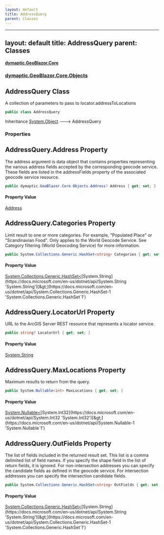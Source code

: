 ```yaml
---
layout: default
title: AddressQuery
parent: Classes
---
```

---
layout: default
title: AddressQuery
parent: Classes
---
#### [dymaptic.GeoBlazor.Core](index.html 'index')
### [dymaptic.GeoBlazor.Core.Objects](index.html#dymaptic.GeoBlazor.Core.Objects 'dymaptic.GeoBlazor.Core.Objects')

## AddressQuery Class

A collection of parameters to pass to locator.addressToLocations

```csharp
public class AddressQuery
```

Inheritance [System.Object](https://docs.microsoft.com/en-us/dotnet/api/System.Object 'System.Object') &#129106; AddressQuery
### Properties

<a name='dymaptic.GeoBlazor.Core.Objects.AddressQuery.Address'></a>

## AddressQuery.Address Property

The address argument is data object that contains properties representing the various address fields accepted by the corresponding geocode service. These fields are listed in the addressFields property of the associated geocode service resource.

```csharp
public dymaptic.GeoBlazor.Core.Objects.Address? Address { get; set; }
```

#### Property Value
[Address](dymaptic.GeoBlazor.Core.Objects.Address.html 'dymaptic.GeoBlazor.Core.Objects.Address')

<a name='dymaptic.GeoBlazor.Core.Objects.AddressQuery.Categories'></a>

## AddressQuery.Categories Property

Limit result to one or more categories. For example, "Populated Place" or "Scandinavian Food". Only applies to the World Geocode Service. See Category filtering (World Geocoding Service) for more information.

```csharp
public System.Collections.Generic.HashSet<string> Categories { get; set; }
```

#### Property Value
[System.Collections.Generic.HashSet&lt;](https://docs.microsoft.com/en-us/dotnet/api/System.Collections.Generic.HashSet-1 'System.Collections.Generic.HashSet`1')[System.String](https://docs.microsoft.com/en-us/dotnet/api/System.String 'System.String')[&gt;](https://docs.microsoft.com/en-us/dotnet/api/System.Collections.Generic.HashSet-1 'System.Collections.Generic.HashSet`1')

<a name='dymaptic.GeoBlazor.Core.Objects.AddressQuery.LocatorUrl'></a>

## AddressQuery.LocatorUrl Property

URL to the ArcGIS Server REST resource that represents a locator service.

```csharp
public string? LocatorUrl { get; set; }
```

#### Property Value
[System.String](https://docs.microsoft.com/en-us/dotnet/api/System.String 'System.String')

<a name='dymaptic.GeoBlazor.Core.Objects.AddressQuery.MaxLocations'></a>

## AddressQuery.MaxLocations Property

Maximum results to return from the query.

```csharp
public System.Nullable<int> MaxLocations { get; set; }
```

#### Property Value
[System.Nullable&lt;](https://docs.microsoft.com/en-us/dotnet/api/System.Nullable-1 'System.Nullable`1')[System.Int32](https://docs.microsoft.com/en-us/dotnet/api/System.Int32 'System.Int32')[&gt;](https://docs.microsoft.com/en-us/dotnet/api/System.Nullable-1 'System.Nullable`1')

<a name='dymaptic.GeoBlazor.Core.Objects.AddressQuery.OutFields'></a>

## AddressQuery.OutFields Property

The list of fields included in the returned result set. This list is a comma delimited list of field names. If you specify the shape field in the list of return fields, it is ignored. For non-intersection addresses you can specify the candidate fields as defined in the geocode service. For intersection addresses you can specify the intersection candidate fields.

```csharp
public System.Collections.Generic.HashSet<string> OutFields { get; set; }
```

#### Property Value
[System.Collections.Generic.HashSet&lt;](https://docs.microsoft.com/en-us/dotnet/api/System.Collections.Generic.HashSet-1 'System.Collections.Generic.HashSet`1')[System.String](https://docs.microsoft.com/en-us/dotnet/api/System.String 'System.String')[&gt;](https://docs.microsoft.com/en-us/dotnet/api/System.Collections.Generic.HashSet-1 'System.Collections.Generic.HashSet`1')

